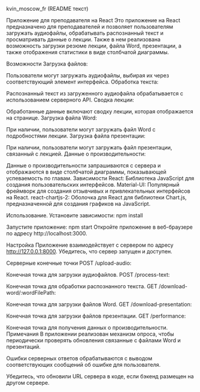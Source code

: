 kvin_moscow_fr (README текст)


Приложение для преподавателя на React
Это приложение на React предназначено для преподавателей и позволяет пользователям загружать аудиофайлы, обрабатывать распознанный текст и просматривать данные о лекции. Также в нем реализована возможность загрузки резюме лекции, файла Word, презентации, а также отображения статистики в виде столбчатой диаграммы.

Возможности
Загрузка файлов:

Пользователи могут загружать аудиофайлы, выбирая их через соответствующий элемент интерфейса.
Обработка текста:

Распознанный текст из загруженного аудиофайла обрабатывается с использованием серверного API.
Сводка лекции:

Обработанные данные включают сводку лекции, которая отображается на странице.
Загрузка файла Word:

При наличии, пользователи могут загружать файл Word с подробностями лекции.
Загрузка файла презентации:

При наличии, пользователи могут загружать файл презентации, связанный с лекцией.
Данные о производительности:

Данные о производительности запрашиваются с сервера и отображаются в виде столбчатой диаграммы, показывающей успеваемость по главам.
Зависимости
React: Библиотека JavaScript для создания пользовательских интерфейсов.
Material-UI: Популярный фреймворк для создания отзывчивых и привлекательных интерфейсов на React.
react-chartjs-2: Оболочка для React для библиотеки Chart.js, предназначенной для создания графиков на JavaScript.


Использование. Установите зависимости:
npm install

Запустите приложение:
npm start
Откройте приложение в веб-браузере по адресу http://localhost:3000.

Настройка
Приложение взаимодействует с сервером по адресу http://127.0.0.1:8000. Убедитесь, что сервер запущен и доступен.

Серверные конечные точки
POST /upload-audio:

Конечная точка для загрузки аудиофайлов.
POST /process-text:

Конечная точка для обработки распознанного текста.
GET /download-word/:wordFilePath:

Конечная точка для загрузки файлов Word.
GET /download-presentation:

Конечная точка для загрузки файлов презентации.
GET /performance:

Конечная точка для получения данных о производительности.
Примечания
В приложении реализован механизм опроса, чтобы периодически проверять обновления связанные с файлами Word и презентаций.

Ошибки серверных ответов обрабатываются с выводом соответствующих сообщений об ошибке для пользователя.

Убедитесь, что обновили URL сервера в коде, если бэкенд размещен на другом сервере.
